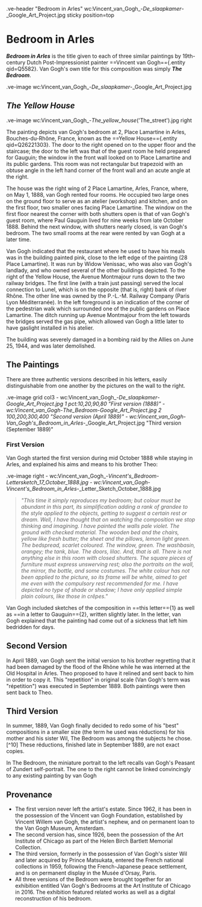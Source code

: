 .ve-header "Bedroom in Arles" wc:Vincent_van_Gogh_-_De_slaapkamer_-_Google_Art_Project.jpg sticky position=top

# Bedroom in Arles

***Bedroom in Arles*** is the title given to each of three similar paintings by 19th-century Dutch Post-Impressionist painter ==Vincent van Gogh=={.entity qid=Q5582}.  Van Gogh's own title for this composition was simply ***The Bedroom***. 

.ve-image wc:Vincent_van_Gogh_-_De_slaapkamer_-_Google_Art_Project.jpg 

## _The Yellow House_

.ve-image wc:Vincent_van_Gogh_-_The_yellow_house_('The_street').jpg right

The painting depicts van Gogh's bedroom at 2, Place Lamartine in Arles, Bouches-du-Rhône, France, known as the ==Yellow House=={.entity qid=Q26221303}. The door to the right opened on to the upper floor and the staircase; the door to the left was that of the guest room he held prepared for Gauguin; the window in the front wall looked on to Place Lamartine and its public gardens. This room was not rectangular but trapezoid with an obtuse angle in the left hand corner of the front wall and an acute angle at the right.

The house was the right wing of 2 Place Lamartine, Arles, France, where, on May 1, 1888, van Gogh rented four rooms. He occupied two large ones on the ground floor to serve as an atelier (workshop) and kitchen, and on the first floor, two smaller ones facing Place Lamartine. The window on the first floor nearest the corner with both shutters open is that of van Gogh's guest room, where Paul Gauguin lived for nine weeks from late October 1888. Behind the next window, with shutters nearly closed, is van Gogh's bedroom. The two small rooms at the rear were rented by van Gogh at a later time.

Van Gogh indicated that the restaurant where he used to have his meals was in the building painted pink, close to the left edge of the painting (28 Place Lamartine). It was run by Widow Venissac, who was also van Gogh's landlady, and who owned several of the other buildings depicted. To the right of the Yellow House, the Avenue Montmajour runs down to the two railway bridges. The first line (with a train just passing) served the local connection to Lunel, which is on the opposite (that is, right) bank of river Rhône. The other line was owned by the P.-L.-M. Railway Company (Paris Lyon Méditerranée). In the left foreground is an indication of the corner of the pedestrian walk which surrounded one of the public gardens on Place Lamartine. The ditch running up Avenue Montmajour from the left towards the bridges served the gas pipe, which allowed van Gogh a little later to have gaslight installed in his atelier.

The building was severely damaged in a bombing raid by the Allies on June 25, 1944, and was later demolished.

## The Paintings

There are three authentic versions described in his letters, easily distinguishable from one another by the pictures on the wall to the right.

.ve-image grid col3
    - wc:Vincent_van_Gogh_-_De_slaapkamer_-_Google_Art_Project.jpg 1 pct:10,20,90,80 "First version (1888)"
    - wc:Vincent_van_Gogh_-_The_Bedroom_-_Google_Art_Project.jpg 2 100,200,300,400 "Second version (April 1889)"
    - wc:Vincent_van_Gogh_-_Van_Gogh's_Bedroom_in_Arles_-_Google_Art_Project.jpg "Third version (September 1889)"

### First Version

Van Gogh started the first version during mid October 1888 while staying in Arles, and explained his aims and means to his brother Theo:

.ve-image right
    - wc:Vincent_van_Gogh_-_Vincent's_Bedroom_-_Lettersketch_17_October_1888.jpg
    - wc:Vincent_van_Gogh_-_Vincent's_Bedroom_in_Arles_-_Letter_Sketch_October_1888.jpg

>_"This time it simply reproduces my bedroom; but colour must be abundant in this part, its simplification adding a rank of grandee to the style applied to the objects, getting to suggest a certain rest or dream. Well, I have thought that on watching the composition we stop thinking and imagining. I have painted the walls pale violet. The ground with checked material. The wooden bed and the chairs, yellow like fresh butter; the sheet and the pillows, lemon light green. The bedspread, scarlet coloured. The window, green. The washbasin, orangey; the tank, blue. The doors, lilac. And, that is all. There is not anything else in this room with closed shutters. The square pieces of furniture must express unswerving rest; also the portraits on the wall, the mirror, the bottle, and some costumes. The white colour has not been applied to the picture, so its frame will be white, aimed to get me even with the compulsory rest recommended for me. I have depicted no type of shade or shadow; I have only applied simple plain colours, like those in crêpes."_

Van Gogh included sketches of the composition in ==this letter=={1} as well as ==in a letter to Gauguin=={2}, written slightly later.  In the letter, van Gogh explained that the painting had come out of a sickness that left him bedridden for days.

## Second Version

In April 1889, van Gogh sent the initial version to his brother regretting that it had been damaged by the flood of the Rhône while he was interned at the Old Hospital in Arles. Theo proposed to have it relined and sent back to him in order to copy it. This "repetition" in original scale (Van Gogh's term was "répetition") was executed in September 1889. Both paintings were then sent back to Theo.

## Third Version

In summer, 1889, Van Gogh finally decided to redo some of his "best" compositions in a smaller size (the term he used was réductions) for his mother and his sister Wil, The Bedroom was among the subjects he chose.[^10] These réductions, finished late in September 1889, are not exact copies.

In The Bedroom, the miniature portrait to the left recalls van Gogh's Peasant of Zundert self-portrait. The one to the right cannot be linked convincingly to any existing painting by van Gogh

## Provenance

- The first version never left the artist's estate. Since 1962, it has been in the possession of the Vincent van Gogh Foundation, established by Vincent Willem van Gogh, the artist's nephew, and on permanent loan to the Van Gogh Museum, Amsterdam.
- The second version has, since 1926, been the possession of the Art Institute of Chicago as part of the Helen Birch Bartlett Memorial Collection.
- The third version, formerly in the possession of Van Gogh's sister Wil and later acquired by Prince Matsukata, entered the French national collections in 1959, following the French-Japanese peace settlement, and is on permanent display in the Musée d'Orsay, Paris.
- All three versions of the Bedroom were brought together for an exhibition entitled Van Gogh's Bedrooms at the Art Institute of Chicago in 2016. The exhibition featured related works as well as a digital reconstruction of his bedroom.